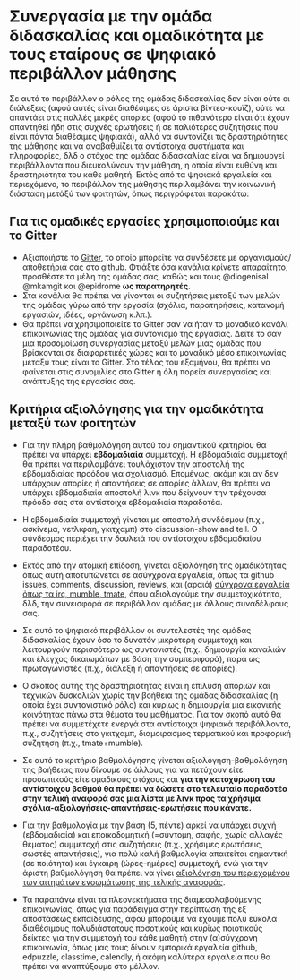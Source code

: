# Συνεργασία με την ομάδα διδασκαλίας και ομαδικότητα με τους εταίρους σε ψηφιακό περιβάλλον μάθησης

Σε αυτό το περιβάλλον ο ρόλος της ομάδας διδασκαλίας δεν είναι ούτε οι διάλεξεις (αφού αυτές είναι διαθέσιμες σε άριστα βίντεο-κουϊζ), ούτε να απαντάει στις πολλές μικρές απορίες (αφού το πιθανότερο είναι ότι έχουν απαντηθεί ήδη στις συχνές ερωτήσεις ή σε παλιότερες συζητήσεις που είναι πάντα διαθέσιμες ψηφιακά), αλλά να συντονίζει τις δραστηριότητες της μάθησης και να αναβαθμίζει τα αντίστοιχα συστήματα και πληροφορίες, δλδ ο στόχος της ομάδας διδασκαλίας είναι να δημιουργεί περιβάλλοντα που διευκολύνουν την μάθηση, η οποία είναι ευθύνη και δραστηριότητα του κάθε μαθητή. Εκτός από τα ψηφιακά εργαλεία και περιεχόμενο, το περιβάλλον της μάθησης περιλαμβάνει την κοινωνική διάσταση μετάξύ των φοιτητών, όπως περιγράφεται παρακάτω:

## Για τις ομαδικές εργασίες χρησιμοποιούμε και το Gitter
* Αξιοποιήστε το [Gitter](https://gitter.im/), το οποίο μπορείτε να συνδέσετε με οργανισμούς/αποθετήριά σας στο github. Φτιάξτε όσα κανάλια κρίνετε απαραίτητο, προσθέστε τα μέλη της ομάδας σας, καθώς και τους @diogenisal @mkamgit και @epidrome **ως παρατηρητές**.
* Στα κανάλια θα πρέπει να γίνονται οι συζητήσεις μεταξύ των μελών της ομάδας γύρω από την εργασία (σχόλια, παρατηρήσεις, κατανομή εργασιών, ιδέες, οργάνωση κ.λπ.).
* Θα πρέπει να χρησιμοποιείτε το Gitter σαν να ήταν το μοναδικό κανάλι επικοινωνίας της ομάδας για συντονισμό της εργασίας. Δείτε το σαν μια προσομοίωση συνεργασίας μεταξύ μελών μιας ομάδας που βρίσκονται σε διαφορετικές χώρες και το μοναδικό μέσο επικοινωνίας μεταξύ τους είναι το Gitter. Στο τέλος του εξαμήνου, θα πρέπει να φαίνεται στις συνομιλίες στο Gitter η όλη πορεία συνεργασίας και ανάπτυξης της εργασίας σας.

## Κριτήρια αξιολόγησης για την ομαδικότητα μεταξύ των φοιτητών

* Για την πλήρη βαθμολόγηση αυτού του σημαντικού κριτηρίου θα πρέπει να υπάρχει **εβδομαδιαία** συμμετοχή. Η εβδομαδιαία συμμετοχή θα πρέπει να περιλαμβάνει τουλάχιστον την αποστολή της εβδομαδιαίας προόδου για σχολιασμό. Επομένως, ακόμη και αν δεν υπάρχουν απορίες ή απαντήσεις σε απορίες άλλων, θα πρέπει να υπάρχει εβδομαδιαία αποστολή λινκ που δείχνουν την τρέχουσα πρόοδο σας στα αντίστοιχα εβδομαδιαία παραδοτέα.

* Η εβδομαδιαία συμμετοχή γίνεται με αποστολή συνδέσμου (π.χ., ασκίνεμα, νετλιφαη, γκιτχαμπ) στο discussion-show and tell. Ο σύνδεσμος περιέχει την δουλειά του αντίστοιχου εβδομαδιαίου παραδοτέου.

* Εκτός από την ατομική επίδοση, γίνεται αξιολόγηση της ομαδικότητας όπως αυτή αποτυπώνεται σε ασύγχρονα εργαλεία, όπως τα github issues, comments, discussion, reviews, και (αραιά) [σύγχρονα εργαλεία όπως τα irc, mumble, tmate](https://courses-ionio.github.io/help/tools), όπου αξιολογούμε την συμμετοχικότητα, δλδ, την συνεισφορά σε περιβάλλον ομάδας με άλλους συναδέλφους σας. 

* Σε αυτό το ψηφιακό περιβάλλον οι συντελεστές της ομάδας διδασκαλίας έχουν όσο το δυνατόν μικρότερη συμμετοχή και λειτουργούν περισσότερο ως συντονιστές (π.χ., δημιουργία καναλιών και έλεγχος δικαιωμάτων με βάση την συμπεριφορά), παρά ως πρωταγωνιστές (π.χ., διάλεξη ή απαντήσεις σε απορίες). 

* Ο σκοπός αυτής της δραστηριότητας είναι η επίλυση αποριών και τεχνικών δυσκολιών χωρίς την βοήθεια της ομάδας διδασκαλίας (η οποία έχει συντονιστικό ρόλο) και κυρίως η δημιουργία μια εικονικής κοινότητας πάνω στα θέματα του μαθήματος. Για τον σκοπό αυτό θα πρέπει να συμμετέχετε ενεργά στα αντίστοιχα ψηφιακά περιβάλλοντα, π.χ., συζητήσεις στο γκιτχαμπ, διαμοιρασμος τερματικού και προφορική συζήτηση (π.χ., tmate+mumble).

* Σε αυτό το κριτήριο βαθμολόγησης γίνεται αξιολόγηση-βαθμολόγηση της βοήθειας που δίνουμε σε άλλους για να πετύχουν είτε προσωπικούς είτε ομαδικούς στόχους και **για την κατοχύρωση του αντίστοιχου βαθμού θα πρέπει να δώσετε στο τελευταίο παραδοτέο στην τελική αναφορά σας μια λίστα με λινκ προς τα χρήσιμα σχόλια-αξιολογήσεις-απαντήσεις-ερωτήσεις που κάνατε.**

* Για την βαθμολογία με την βάση (5, πέντε) αρκεί να υπάρχει συχνή (εβδομαδιαία) και εποικοδομητική (=σύντομη, σαφής, χωρίς αλλαγές θέματος) συμμετοχή στις συζητήσεις (π.χ., χρήσιμες ερωτήσεις, σωστές απαντήσεις), για πολύ καλή βαθμολογία απαιτείται σημαντική (σε ποιότητα) και έγκαιρη (ώρες-ημέρες) συμμετοχή, ενώ για την άριστη βαθμολόγηση θα πρέπει να γίνει [αξιολόγηση του περιεχομένου των αιτημάτων ενσωμάτωσης της τελικής αναφοράς](https://docs.github.com/en/github/collaborating-with-pull-requests/reviewing-changes-in-pull-requests/about-pull-request-reviews).

* Τα παραπάνω είναι τα πλεονεκτήματα της διαμεσολαβούμενης επικοινωνίας, όπως για παράδειγμα στην περίπτωση της εξ αποστάσεως εκπαίδευσης, αφού μπορούμε να έχουμε πολύ εύκολα διαθέσιμους πολυδιάστατους ποσοτικούς και κυρίως ποιοτικούς δείκτες για την συμμετοχή του κάθε μαθητή στην (α)σύγχρονη επικοινωνία, όπως μας τους δίνουν εμπορικά εργαλεία github, edpuzzle, classtime, calendly, ή ακόμη καλύτερα εργαλεία που θα πρέπει να αναπτύξουμε στο μέλλον. 
